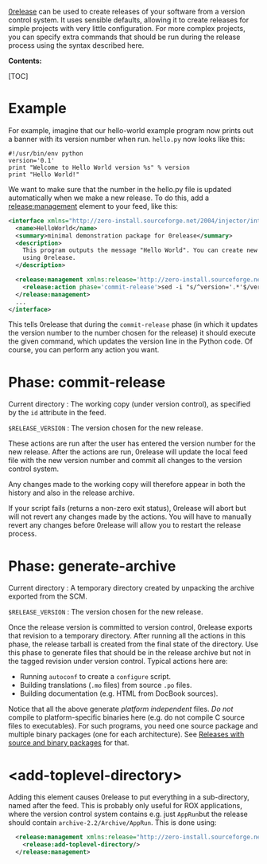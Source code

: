 [0release](../0release.md) can be used to create releases of your software from a version control system. It uses sensible defaults, allowing it to create releases for simple projects with very little configuration. For more complex projects, you can specify extra commands that should be run during the release process using the syntax described here.

**Contents:**

[TOC]

# Example

For example, imagine that our hello-world example program now prints out a banner with its version number when run. `hello.py` now looks like this:

```shell
#!/usr/bin/env python
version='0.1'
print "Welcome to Hello World version %s" % version
print "Hello World!"
```

We want to make sure that the number in the hello.py file is updated automatically when we make a new release. To do this, add a <release:management> element to your feed, like this:

```xml
<interface xmlns="http://zero-install.sourceforge.net/2004/injector/interface">
  <name>HelloWorld</name>
  <summary>minimal demonstration package for 0release</summary>
  <description>
    This program outputs the message "Hello World". You can create new releases of it
    using 0release.
  </description>

  <release:management xmlns:release='http://zero-install.sourceforge.net/2007/namespaces/0release'>
    <release:action phase='commit-release'>sed -i "s/^version='.*'$/version='$RELEASE_VERSION'/" hello.py</release:action>
  </release:management>
  ...
</interface>
```

This tells 0release that during the `commit-release` phase (in which it updates the version number to the number chosen for the release) it should execute the given command, which updates the version line in the Python code. Of course, you can perform any action you want.

# Phase: commit-release

Current directory
: The working copy (under version control), as specified by the `id` attribute in the feed.

`$RELEASE_VERSION`
: The version chosen for the new release.

These actions are run after the user has entered the version number for the new release. After the actions are run, 0release will update the local feed file with the new version number and commit all changes to the version control system.

Any changes made to the working copy will therefore appear in both the history and also in the release archive.

If your script fails (returns a non-zero exit status), 0release will abort but will not revert any changes made by the actions. You will have to manually revert any changes before 0release will allow you to restart the release process.

# Phase: generate-archive

Current directory
: A temporary directory created by unpacking the archive exported from the SCM.

`$RELEASE_VERSION`
: The version chosen for the new release.

Once the release version is committed to version control, 0release exports that revision to a temporary directory. After running all the actions in this phase, the release tarball is created from the final state of the directory. Use this phase to generate files that should be in the release archive but not in the tagged revision under version control. Typical actions here are:

- Running `autoconf` to create a `configure` script.
- Building translations (`.mo` files) from source `.po` files.
- Building documentation (e.g. HTML from DocBook sources).

Notice that all the above generate _platform independent_ files. _Do not_ compile to platform-specific binaries here (e.g. do not compile C source files to executables). For such programs, you need one source package and multiple binary packages (one for each architecture). See [Releases with source and binary packages](compiled-binaries.md) for that.

# <add-toplevel-directory\>

Adding this element causes 0release to put everything in a sub-directory, named after the feed. This is probably only useful for ROX applications, where the version control system contains e.g. just `AppRun`but the release should contain `archive-2.2/Archive/AppRun`. This is done using:

```xml
  <release:management xmlns:release="http://zero-install.sourceforge.net/2007/namespaces/0release">
    <release:add-toplevel-directory/>
  </release:management>
```
